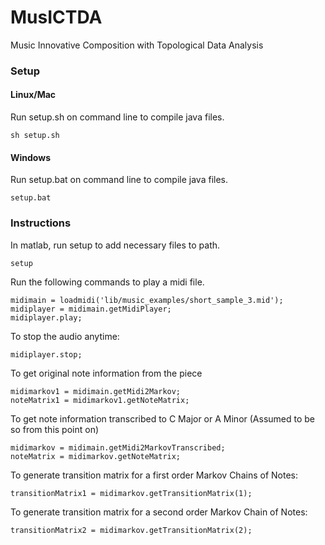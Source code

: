 MusICTDA
========

Music Innovative Composition with Topological Data Analysis

### Setup
#### Linux/Mac
Run setup.sh on command line to compile java files.

    sh setup.sh

#### Windows
Run setup.bat on command line to compile java files.

    setup.bat

### Instructions
In matlab, run setup to add necessary files to path.

    setup

Run the following commands to play a midi file.

    midimain = loadmidi('lib/music_examples/short_sample_3.mid');
    midiplayer = midimain.getMidiPlayer;
	midiplayer.play;

To stop the audio anytime:

    midiplayer.stop;

To get original note information from the piece

    midimarkov1 = midimain.getMidi2Markov;
    noteMatrix1 = midimarkov1.getNoteMatrix;

To get note information transcribed to C Major or A Minor (Assumed to be so from this point on)

    midimarkov = midimain.getMidi2MarkovTranscribed;
    noteMatrix = midimarkov.getNoteMatrix;

To generate transition matrix for a first order Markov Chains of Notes:

    transitionMatrix1 = midimarkov.getTransitionMatrix(1);

To generate transition matrix for a second order Markov Chain of Notes:

    transitionMatrix2 = midimarkov.getTransitionMatrix(2);
